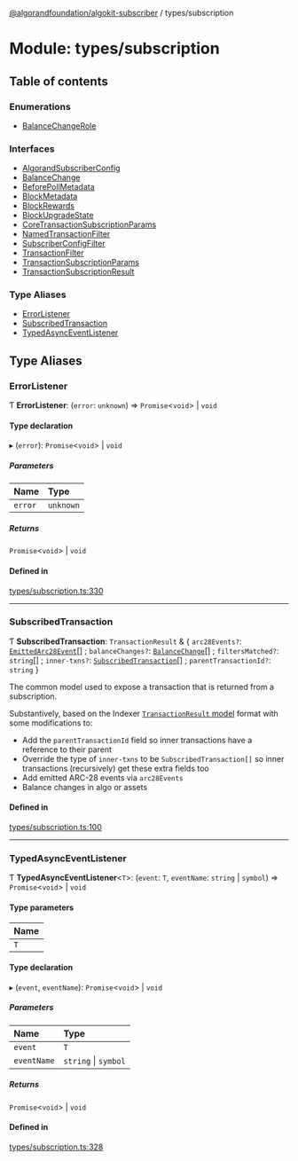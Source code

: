 [@algorandfoundation/algokit-subscriber](../README.md) / types/subscription

# Module: types/subscription

## Table of contents

### Enumerations

- [BalanceChangeRole](../enums/types_subscription.BalanceChangeRole.md)

### Interfaces

- [AlgorandSubscriberConfig](../interfaces/types_subscription.AlgorandSubscriberConfig.md)
- [BalanceChange](../interfaces/types_subscription.BalanceChange.md)
- [BeforePollMetadata](../interfaces/types_subscription.BeforePollMetadata.md)
- [BlockMetadata](../interfaces/types_subscription.BlockMetadata.md)
- [BlockRewards](../interfaces/types_subscription.BlockRewards.md)
- [BlockUpgradeState](../interfaces/types_subscription.BlockUpgradeState.md)
- [CoreTransactionSubscriptionParams](../interfaces/types_subscription.CoreTransactionSubscriptionParams.md)
- [NamedTransactionFilter](../interfaces/types_subscription.NamedTransactionFilter.md)
- [SubscriberConfigFilter](../interfaces/types_subscription.SubscriberConfigFilter.md)
- [TransactionFilter](../interfaces/types_subscription.TransactionFilter.md)
- [TransactionSubscriptionParams](../interfaces/types_subscription.TransactionSubscriptionParams.md)
- [TransactionSubscriptionResult](../interfaces/types_subscription.TransactionSubscriptionResult.md)

### Type Aliases

- [ErrorListener](types_subscription.md#errorlistener)
- [SubscribedTransaction](types_subscription.md#subscribedtransaction)
- [TypedAsyncEventListener](types_subscription.md#typedasynceventlistener)

## Type Aliases

### ErrorListener

Ƭ **ErrorListener**: (`error`: `unknown`) => `Promise`\<`void`\> \| `void`

#### Type declaration

▸ (`error`): `Promise`\<`void`\> \| `void`

##### Parameters

| Name | Type |
| :------ | :------ |
| `error` | `unknown` |

##### Returns

`Promise`\<`void`\> \| `void`

#### Defined in

[types/subscription.ts:330](https://github.com/algorandfoundation/algokit-subscriber-ts/blob/main/src/types/subscription.ts#L330)

___

### SubscribedTransaction

Ƭ **SubscribedTransaction**: `TransactionResult` & \{ `arc28Events?`: [`EmittedArc28Event`](../interfaces/types_arc_28.EmittedArc28Event.md)[] ; `balanceChanges?`: [`BalanceChange`](../interfaces/types_subscription.BalanceChange.md)[] ; `filtersMatched?`: `string`[] ; `inner-txns?`: [`SubscribedTransaction`](types_subscription.md#subscribedtransaction)[] ; `parentTransactionId?`: `string`  }

The common model used to expose a transaction that is returned from a subscription.

Substantively, based on the Indexer  [`TransactionResult` model](https://developer.algorand.org/docs/rest-apis/indexer/#transaction) format with some modifications to:
* Add the `parentTransactionId` field so inner transactions have a reference to their parent
* Override the type of `inner-txns` to be `SubscribedTransaction[]` so inner transactions (recursively) get these extra fields too
* Add emitted ARC-28 events via `arc28Events`
* Balance changes in algo or assets

#### Defined in

[types/subscription.ts:100](https://github.com/algorandfoundation/algokit-subscriber-ts/blob/main/src/types/subscription.ts#L100)

___

### TypedAsyncEventListener

Ƭ **TypedAsyncEventListener**\<`T`\>: (`event`: `T`, `eventName`: `string` \| `symbol`) => `Promise`\<`void`\> \| `void`

#### Type parameters

| Name |
| :------ |
| `T` |

#### Type declaration

▸ (`event`, `eventName`): `Promise`\<`void`\> \| `void`

##### Parameters

| Name | Type |
| :------ | :------ |
| `event` | `T` |
| `eventName` | `string` \| `symbol` |

##### Returns

`Promise`\<`void`\> \| `void`

#### Defined in

[types/subscription.ts:328](https://github.com/algorandfoundation/algokit-subscriber-ts/blob/main/src/types/subscription.ts#L328)
